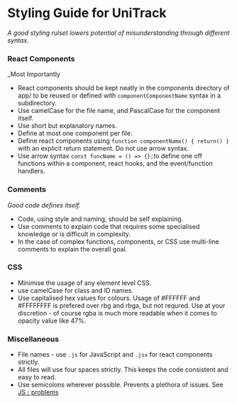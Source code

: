 # Styling Guide for UniTrack
_A good styling rulset lowers potential of misunderstanding through different syntax._

### React Components
_Most Importantly

- React components should be kept neatly in the components directory of app/ to be reused or defined with `componentComponentName` syntax in a subdirectory.
- Use camelCase for the file name, and PascalCase for the component itself.
- Use short but explanatory names.
- Define at most one component per file.
- Define react components using `function componentName() { return() }` with an explicit return statement. Do not use arrow syntax.
- Use arrow syntax `const funcName = () => {};`to define one off functions within a component, react hooks, and the event/function handlers.

### Comments
_Good code defines itself._

- Code, using style and naming, should be self explaining.
- Use comments to explain code that requires some specialised knowledge or is difficult in complexity.
- In the case of complex functions, components, or CSS use multi-line comments to explain the overall goal.

### CSS
- Minimise the usage of any element level CSS.
- use camelCase for class and ID names.
- Use capitalised hex values for colours. Usage of #FFFFFF and #FFFFFFFF is prefered over rbg and rbga, but not requred. Use at your discretion - of course rgba is much more readable when it comes to opacity value like 47%.

### Miscellaneous
- File names - use `.js` for JavaScript and `.jsx` for react components strictly.
- All files will use four spaces strictly. This keeps the code consistent and easy to read.
- Use semicolons wherever possible. Prevents a plethora of issues. See [JS **;** problems](https://www.freecodecamp.org/news/codebyte-why-are-explicit-semicolons-important-in-javascript-49550bea0b82/)

